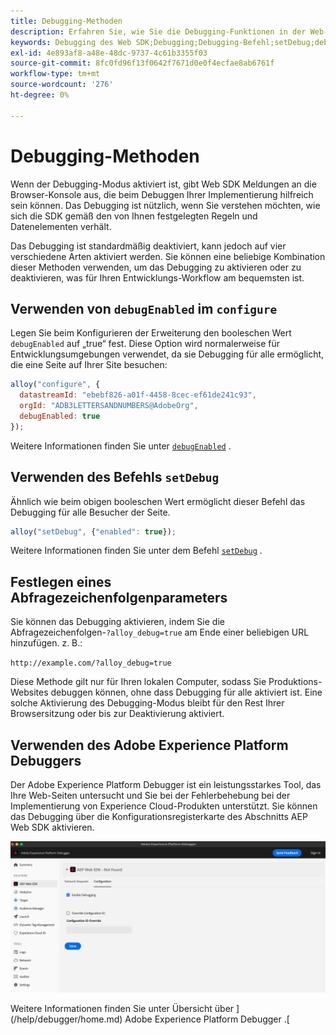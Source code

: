 ```yaml
---
title: Debugging-Methoden
description: Erfahren Sie, wie Sie die Debugging-Funktionen in der Web-SDK umschalten.
keywords: Debugging des Web SDK;Debugging;Debugging-Befehl;setDebug;debugEnabled;debug
exl-id: 4e893af8-a48e-48dc-9737-4c61b3355f03
source-git-commit: 8fc0fd96f13f0642f7671d0e0f4ecfae8ab6761f
workflow-type: tm+mt
source-wordcount: '276'
ht-degree: 0%

---
```


# Debugging-Methoden

Wenn der Debugging-Modus aktiviert ist, gibt Web SDK Meldungen an die Browser-Konsole aus, die beim Debuggen Ihrer Implementierung hilfreich sein können. Das Debugging ist nützlich, wenn Sie verstehen möchten, wie sich die SDK gemäß den von Ihnen festgelegten Regeln und Datenelementen verhält.

Das Debugging ist standardmäßig deaktiviert, kann jedoch auf vier verschiedene Arten aktiviert werden. Sie können eine beliebige Kombination dieser Methoden verwenden, um das Debugging zu aktivieren oder zu deaktivieren, was für Ihren Entwicklungs-Workflow am bequemsten ist.

## Verwenden von `debugEnabled` im `configure`

Legen Sie beim Konfigurieren der Erweiterung den booleschen Wert `debugEnabled` auf „true“ fest. Diese Option wird normalerweise für Entwicklungsumgebungen verwendet, da sie Debugging für alle ermöglicht, die eine Seite auf Ihrer Site besuchen:

```js
alloy("configure", {
  datastreamId: "ebebf826-a01f-4458-8cec-ef61de241c93",
  orgId: "ADB3LETTERSANDNUMBERS@AdobeOrg",
  debugEnabled: true
});
```

Weitere Informationen finden Sie unter [`debugEnabled`](../commands/configure/debugenabled.md) .

## Verwenden des Befehls `setDebug`

Ähnlich wie beim obigen booleschen Wert ermöglicht dieser Befehl das Debugging für alle Besucher der Seite.

```js
alloy("setDebug", {"enabled": true});
```

Weitere Informationen finden Sie unter dem Befehl [`setDebug`](../commands/setdebug.md) .

## Festlegen eines Abfragezeichenfolgenparameters

Sie können das Debugging aktivieren, indem Sie die Abfragezeichenfolgen-`?alloy_debug=true` am Ende einer beliebigen URL hinzufügen. z. B.:

`http://example.com/?alloy_debug=true`

Diese Methode gilt nur für Ihren lokalen Computer, sodass Sie Produktions-Websites debuggen können, ohne dass Debugging für alle aktiviert ist. Eine solche Aktivierung des Debugging-Modus bleibt für den Rest Ihrer Browsersitzung oder bis zur Deaktivierung aktiviert.

## Verwenden des Adobe Experience Platform Debuggers

Der Adobe Experience Platform Debugger ist ein leistungsstarkes Tool, das Ihre Web-Seiten untersucht und Sie bei der Fehlerbehebung bei der Implementierung von Experience Cloud-Produkten unterstützt. Sie können das Debugging über die Konfigurationsregisterkarte des Abschnitts AEP Web SDK aktivieren.

![Debugger aktivieren](../assets/enable-debugging.png)

Weitere Informationen finden Sie unter Übersicht über ](/help/debugger/home.md) Adobe Experience Platform Debugger .[
